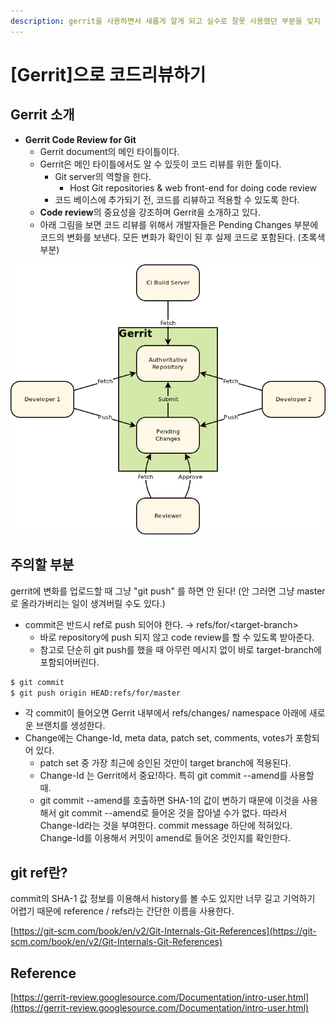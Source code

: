 ```yaml
---
description: gerrit을 사용하면서 새롭게 알게 되고 실수로 잘못 사용했던 부분을 잊지 않기 위해 정리합니다.
---
```


# \[Gerrit\]으로 코드리뷰하기

## Gerrit 소개

* **Gerrit Code Review for Git**
  * Gerrit document의 메인 타이틀이다.
  * Gerrit은 메인 타이틀에서도 알 수 있듯이 코드 리뷰를 위한 툴이다.
    * Git server의 역할을 한다. 
      * Host Git repositories & web front-end for doing code review
    * 코드 베이스에 추가되기 전, 코드를 리뷰하고 적용할 수 있도록 한다.
  * **Code review**의 중요성을 강조하며 Gerrit을 소개하고 있다.
  * 아래 그림을 보면 코드 리뷰를 위해서 개발자들은 Pending Changes 부분에 코드의 변화를 보낸다. 모든 변화가 확인이 된 후 실제 코드로 포함된다. \(초록색 부분\)

![From gerrit documentation](../.gitbook/assets/image%20%287%29.png)

## 주의할 부분

gerrit에 변화를 업로드할 때 그냥 "git push" 를 하면 안 된다! \(안 그러면 그냥 master로 올라가버리는 일이 생겨버릴 수도 있다.\)

* commit은 반드시 ref로 push 되어야 한다. → refs/for/&lt;target-branch&gt;
  * 바로 repository에 push 되지 않고 code review를 할 수 있도록 받아준다.
  * 참고로 단순히 git push를 했을 때 아무런 메시지 없이 바로 target-branch에 포함되어버린다.

```bash
$ git commit
$ git push origin HEAD:refs/for/master
```

* 각 commit이 들어오면 Gerrit 내부에서 refs/changes/ namespace 아래에 새로운 브랜치를 생성한다.
* Change에는 Change-Id, meta data, patch set, comments, votes가 포함되어 있다.
  * patch set 중 가장 최근에 승인된 것만이 target branch에 적용된다.
  * Change-Id 는 Gerrit에서 중요!하다. 특히 git commit --amend를 사용할 때.
  * git commit --amend를 호출하면 SHA-1의 값이 변하기 때문에 이것을 사용해서 git commit --amend로 들어온 것을 잡아낼 수가 없다. 따라서 Change-Id라는 것을 부여한다. commit message 하단에 적혀있다. Change-Id를 이용해서 커밋이 amend로 들어온 것인지를 확인한다.

## git ref란?

​commit의 SHA-1 값 정보를 이용해서 history를 볼 수도 있지만 너무 길고 기억하기 어렵기 때문에 reference / refs라는 간단한 이름을 사용한다.

[https://git-scm.com/book/en/v2/Git-Internals-Git-References](https://git-scm.com/book/en/v2/Git-Internals-Git-References)

## Reference

[https://gerrit-review.googlesource.com/Documentation/intro-user.html](https://gerrit-review.googlesource.com/Documentation/intro-user.html)

